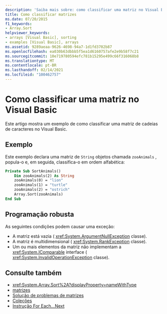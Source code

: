 ```yaml
---
description: 'Saiba mais sobre: como classificar uma matriz no Visual Basic'
title: Como classificar matrizes
ms.date: 07/20/2015
f1_keywords:
- Array.Sort
helpviewer_keywords:
- arrays [Visual Basic], sorting
- examples [Visual Basic], arrays
ms.assetid: 9289aeaa-9626-4698-94a7-1d1fd3702b87
ms.openlocfilehash: ea030b63dbbb5f5ea1d6160757afe2e9b58f7c21
ms.sourcegitcommit: 10e719780594efc781b15295e499c66f316068b8
ms.translationtype: MT
ms.contentlocale: pt-BR
ms.lasthandoff: 02/14/2021
ms.locfileid: "100462757"
---
```

# <a name="how-to-sort-an-array-in-visual-basic"></a>Como classificar uma matriz no Visual Basic

Este artigo mostra um exemplo de como classificar uma matriz de cadeias de caracteres no Visual Basic.

## <a name="example"></a>Exemplo

Este exemplo declara uma matriz de `String` objetos chamada `zooAnimals` , popula-o e, em seguida, classifica-o em ordem alfabética:
  
```vb
Private Sub SortAnimals()
    Dim zooAnimals(2) As String
    zooAnimals(0) = "lion"
    zooAnimals(1) = "turtle"
    zooAnimals(2) = "ostrich"
    Array.Sort(zooAnimals)
End Sub
```

## <a name="robust-programming"></a>Programação robusta

As seguintes condições podem causar uma exceção:

- A matriz está vazia ( <xref:System.ArgumentNullException> classe).
- A matriz é multidimensional ( <xref:System.RankException> classe).
- Um ou mais elementos da matriz não implementam a <xref:System.IComparable> interface ( <xref:System.InvalidOperationException> classe).

## <a name="see-also"></a>Consulte também

- <xref:System.Array.Sort%2A?displayProperty=nameWithType>
- [matrizes](index.md)
- [Solução de problemas de matrizes](troubleshooting-arrays.md)
- [Coleções](../../concepts/collections.md)
- [Instrução For Each...Next](../../../language-reference/statements/for-each-next-statement.md)
